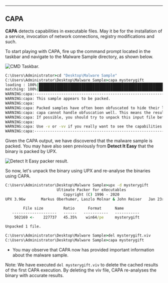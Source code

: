 --- ---

<h2>CAPA</h2>

**CAPA** detects capabilities in executable files. May it be for the installation of a service, invocation of network connections, registry modifications and such.

To start playing with CAPA, fire up the command prompt located in the taskbar and navigate to the Malware Sample directory, as shown below.

![CMD Taskbar.](https://tryhackme-images.s3.amazonaws.com/user-uploads/5dbea226085ab6182a2ee0f7/room-content/59ef6c9293acb4444b4f0a3583e7ff19.png)  

```cmd
C:\Users\Administrator>cd "Desktop\Malware Sample"
C:\Users\Administrator\Desktop\Malware Sample>capa mysterygift
loading : 100%|████████████████████████████████████████████████████████████| 485/485 [00:00<00:00, 1633.69     rules/s]
matching: 100%|██████████████████████████████████████████████████████████████████| 3/3 [00:02<00:00,  1.11 functions/s]
WARNING:capa:--------------------------------------------------------------------------------
WARNING:capa: This sample appears to be packed.
WARNING:capa:
WARNING:capa: Packed samples have often been obfuscated to hide their logic.
WARNING:capa: capa cannot handle obfuscation well. This means the results may be misleading or incomplete.
WARNING:capa: If possible, you should try to unpack this input file before analyzing it with capa.
WARNING:capa:
WARNING:capa: Use -v or -vv if you really want to see the capabilities identified by capa.
WARNING:capa:--------------------------------------------------------------------------------
```

Given the CAPA output, we have discovered that the malware sample is packed. You may have also seen previously from **Detect It Easy** that the binary is packed by UPX.

![Detect It Easy packer result.](https://tryhackme-images.s3.amazonaws.com/user-uploads/5dbea226085ab6182a2ee0f7/room-content/0f07a743b05d98d28e32c6c2700659c8.png)

So now, let's unpack the binary using UPX and re-analyse the binaries using CAPA.

```cmd
C:\Users\Administrator\Desktop\Malware Sample>upx -d mysterygift
                       Ultimate Packer for eXecutables
                          Copyright (C) 1996 - 2020
UPX 3.96w       Markus Oberhumer, Laszlo Molnar & John Reiser   Jan 23rd 2020

        File size         Ratio      Format      Name
   --------------------   ------   -----------   -----------
    502169 <-    227737   45.35%    win64/pe     mysterygift

Unpacked 1 file.
```

```cmd
C:\Users\Administrator\Desktop\Malware Sample>del mysterygift.viv
C:\Users\Administrator\Desktop\Malware Sample>capa mysterygift
```

- You may observe that CAPA now has provided important information about the malware sample.

Note: We have executed `del mysterygift.viv` to delete the cached results of the first CAPA execution. By deleting the viv file, CAPA re-analyses the binary with accurate results.